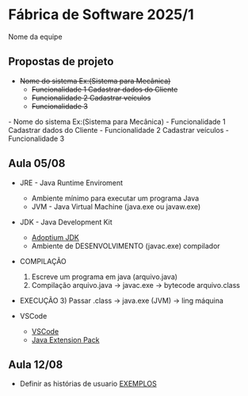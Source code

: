 # Fábrica de Software 2025/1
Nome da equipe 

## Propostas de projeto
<s>
  
- Nome do sistema Ex:(Sistema para Mecânica)
  - Funcionalidade 1 Cadastrar dados do Cliente
  - Funcionalidade 2 Cadastrar veículos
  - Funcionalidade 3

</s>
- Nome do sistema Ex:(Sistema para Mecânica)
  - Funcionalidade 1 Cadastrar dados do Cliente
  - Funcionalidade 2 Cadastrar veículos
  - Funcionalidade 3

## Aula 05/08

- JRE - Java Runtime Enviroment
  - Ambiente mínimo para executar um programa Java
  - JVM - Java Virtual Machine (java.exe ou javaw.exe)

- JDK - Java Development Kit
  - [Adoptium JDK](https://adoptium.net/pt-BR)
  - Ambiente de DESENVOLVIMENTO (javac.exe) compilador

- COMPILAÇÃO
  1) Escreve um programa em java (arquivo.java)
  2) Compilação arquivo.java -> javac.exe -> bytecode arquivo.class
- EXECUÇÃO
  3) Passar .class -> java.exe (JVM) -> ling máquina

- VSCode
  - [VSCode](https://code.visualstudio.com/)
  - [Java Extension Pack](https://marketplace.visualstudio.com/items?itemName=vscjava.vscode-java-pack)

## Aula 12/08

- Definir as histórias de usuario [EXEMPLOS](https://engsoftmoderna.info/cap3.html#hist%C3%B3rias-de-usu%C3%A1rios)
